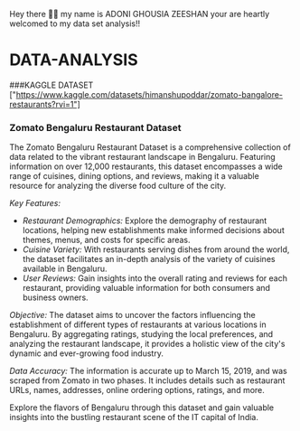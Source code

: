 Hey there 👋👋
my name is ADONI GHOUSIA ZEESHAN 
your are heartly welcomed to my data set analysis!!

# DATA-ANALYSIS
###KAGGLE DATASET 
["https://www.kaggle.com/datasets/himanshupoddar/zomato-bangalore-restaurants?rvi=1"]
### Zomato Bengaluru Restaurant Dataset

The Zomato Bengaluru Restaurant Dataset is a comprehensive collection of data related to the vibrant restaurant landscape in Bengaluru. Featuring information on over 12,000 restaurants, this dataset encompasses a wide range of cuisines, dining options, and reviews, making it a valuable resource for analyzing the diverse food culture of the city.

*Key Features:*
- *Restaurant Demographics:* Explore the demography of restaurant locations, helping new establishments make informed decisions about themes, menus, and costs for specific areas.
- *Cuisine Variety:* With restaurants serving dishes from around the world, the dataset facilitates an in-depth analysis of the variety of cuisines available in Bengaluru.
- *User Reviews:* Gain insights into the overall rating and reviews for each restaurant, providing valuable information for both consumers and business owners.

*Objective:*
The dataset aims to uncover the factors influencing the establishment of different types of restaurants at various locations in Bengaluru. By aggregating ratings, studying the local preferences, and analyzing the restaurant landscape, it provides a holistic view of the city's dynamic and ever-growing food industry.

*Data Accuracy:*
The information is accurate up to March 15, 2019, and was scraped from Zomato in two phases. It includes details such as restaurant URLs, names, addresses, online ordering options, ratings, and more.

Explore the flavors of Bengaluru through this dataset and gain valuable insights into the bustling restaurant scene of the IT capital of India.
